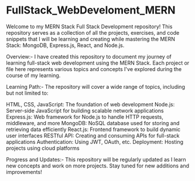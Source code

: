 # FullStack_WebDeveloment_MERN
Welcome to my MERN Stack Full Stack Development repository! This repository serves as a collection of all the projects, exercises, and code snippets that I will be learning and creating while mastering the MERN Stack: MongoDB, Express.js, React, and Node.js.

Overview:-
I have created this repository to document my journey of learning full-stack web development using the MERN Stack. Each project or file here represents various topics and concepts I've explored during the course of my learning.

Learning Path:-
The repository will cover a wide range of topics, including but not limited to:

HTML, CSS, JavaScript: The foundation of web development
Node.js: Server-side JavaScript for building scalable network applications
Express.js: Web framework for Node.js to handle HTTP requests, middleware, and more
MongoDB: NoSQL database used for storing and retrieving data efficiently
React.js: Frontend framework to build dynamic user interfaces
RESTful API: Creating and consuming APIs for full-stack applications
Authentication: Using JWT, OAuth, etc.
Deployment: Hosting projects using cloud platforms

Progress and Updates:-
This repository will be regularly updated as I learn new concepts and work on more projects. Stay tuned for new additions and improvements!
